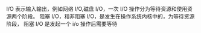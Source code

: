I/O 表示输入输出，例如网络 I/O,磁盘 I/O，一次 I/O 操作分为等待资源和使用资源两个阶段。
阻塞 I/O，和非阻塞 I/O，是发生在操作系统内核中的，为等待资源阶段，
阻塞 I/O 是发起一个 i/o 操作后需要等待
